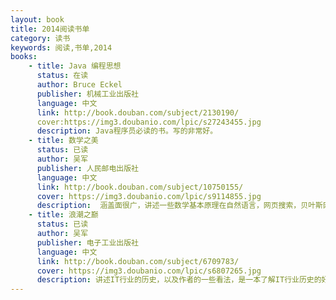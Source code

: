 ```yaml
---
layout: book
title: 2014阅读书单
category: 读书
keywords: 阅读,书单,2014
books: 
    - title: Java 编程思想
      status: 在读
      author: Bruce Eckel 
      publisher: 机械工业出版社
      language: 中文
      link: http://book.douban.com/subject/2130190/
      cover:https://img3.doubanio.com/lpic/s27243455.jpg
      description: Java程序员必读的书。写的非常好。
    - title: 数学之美
      status: 已读
      author: 吴军
      publisher: 人民邮电出版社 
      language: 中文
      link: http://book.douban.com/subject/10750155/
      cover: https://img3.doubanio.com/lpic/s9114855.jpg
      description:  涵盖面很广，讲述一些数学基本原理在自然语言，网页搜索，贝叶斯网络中的应用，是一本科普的好书。
    - title: 浪潮之巅
      status: 已读
      author: 吴军
      publisher: 电子工业出版社
      language: 中文
      link: http://book.douban.com/subject/6709783/
      cover: https://img3.doubanio.com/lpic/s6807265.jpg
      description: 讲述IT行业的历史，以及作者的一些看法，是一本了解IT行业历史的好书。
---
```

